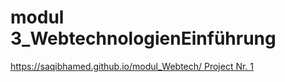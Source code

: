 # modul 3_WebtechnologienEinführung
[https://saqibhamed.github.io/modul_Webtech/ Project Nr. 1](https://saqibhamed.github.io/modul_Webtech/RothkoChillida-v2.html)
